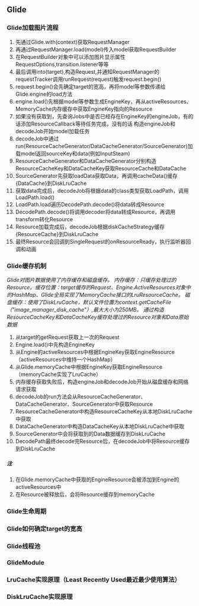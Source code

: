 ## Glide

### Glide加载图片流程

1. 先通过Glide.with(context)获取RequestManager
1. 再通过RequestManager.load(model)传入model获取RequestBuilder
1. 在RequestBuilder对象中可以添加图片显示属性RequestOptions,transition.listener等等
1. 最后调用into(target),构造Request,并通知RequestManager的requestTracker调用runRequest(request)触发request.begin()
1. request.begin()会先确定target的宽高，再将model等参数传递给Glide.engine的load方法
1. engine.load()先根据model等参数生成EngineKey，再从activeResources、MemoryCache内存缓存中获取EngineKey指向的Resource
1. 如果没有获取到，先查询Jobs中是否已经存在EngineKey的engineJob，有的话添加ResourceCallback等待任务完成，没有的话
构造engineJob和decodeJob开始model加载任务
1. decodeJob中通过run(ResourceCacheGenerator/DataCacheGenerator/SourceGenerator)加载model返回sourceKey和data(例如InputSteam)
1. ResourceCacheGenerator和DataCacheGenerator分别构造ResourceCacheKey和DataCacheKey获取ResourceCache和DataCache
1. SourceGenerator先获取loadData获取Data，再调用cacheData()缓存{DataCache}到DiskLruCache
1. 获取data完成后，decodeJob将根据data的class类型获取LoadPath，调用LoadPath.load()
1. LoadPath.load遍历DecodePath.decode()将data转成Resource
1. DecodePath.decode()将调用decoder将data转成Resource，再调用transform转化Resource
1. Resource加载完成后，decodeJob根据diskCacheStrategy缓存{ResourceCache}到DiskLruCache
1. 最终Resource会回调到SingleRequest的onResourceReady，执行监听器回调和动画

### Glide缓存机制

*Glide对图片数据使用了内存缓存和磁盘缓存。
内存缓存：只缓存处理过的Resource。缓存位置：target缓存的Request、Engine.ActiveResources对象中的HashMap、Glide全局实现了MemoryCache接口的LruResourceCache。
磁盘缓存：使用了DiskLruCache，默认文件位置为context.getCacheFile（"image_manager_disk_cache"）,最大大小为250MB。
通过构造ResourceCacheKey和DataCacheKey缓存处理过的Resource对象和Data原始数据*

1. 从target的getRequest获取上一次的Request
1. Engine.load()中先构造EngineKey
1. 从Engine的activeResources中根据EngineKey获取EngineResource（activeResources中维持一个HashMap）
1. 从Glide.memoryCache中根据EngineKey获取EngineResource（memoryCache实现了LruCache）
1. 内存缓存获取失败后，构造engineJob和decodeJob开始从磁盘缓存和网络请求获取
1. decodeJob的run方法会从ResourceCacheGenerator、DataCacheGenerator、SourceGenerator中获取Resource
1. ResourceCacheGenerator中构造ResourceCacheKey从本地DiskLruCache中获取
1. DataCacheGenerator中构造DataCacheKey从本地DiskLruCache中获取
1. SourceGenerator中会将获取到的Data数据缓存到DiskLruCache
1. DecodePath最终decode完Resource后，在decodeJob中将Resource缓存到DiskLruCache

##### 注

1. 在Glide.memoryCache中获取的EngineResource会被添加到Engine的activeResources中
1. 在Resource被释放后，会将Resource缓存到memoryCache

### Glide生命周期


### Glide如何确定target的宽高

### Glide线程池

### GlideModule

### LruCache实现原理（Least Recently Used最近最少使用算法）


### DiskLruCache实现原理




